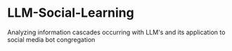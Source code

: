 # LLM-Social-Learning
Analyzing information cascades occurring with LLM's and its application to social media bot congregation
